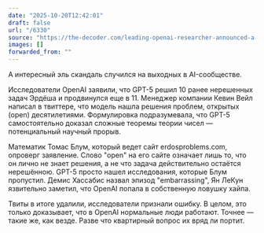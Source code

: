 ```yaml
---
date: "2025-10-20T12:42:01"
draft: false
url: "/6330"
source: "https://the-decoder.com/leading-openai-researcher-announced-a-gpt-5-math-breakthrough-that-never-happened/"
images: []
forwarded_from: ""
---
```


А интересный эль скандаль случился на выходных в AI-сообществе.

Исследователи OpenAI заявили, что GPT-5 решил 10 ранее нерешенных задач Эрдёша и продвинулся еще в 11. Менеджер компании Кевин Вейл написал в твиттере, что модель нашла решения проблем, открытых (open) десятилетиями. Формулировка подразумевала, что GPT-5 самостоятельно доказал сложные теоремы теории чисел — потенциальный научный прорыв.

Математик Томас Блум, который ведет сайт erdosproblems.com, опроверг заявление. Слово "open" на его сайте означает лишь то, что он лично не знает решения, а не что задача действительно остаётся нерешённою. GPT-5 просто нашел исследования, которые Блум пропустил. Демис Хассабис назвал эпизод "embarrassing", Ян ЛеКун язвительно заметил, что OpenAI попала в собственную ловушку хайпа.

Твиты в итоге удалили, исследователи признали ошибку. В целом, это только доказывает, что в OpenAI нормальные люди работают. Точнее — такие же, как везде. Разве что квартирный вопрос их вряд ли портит.